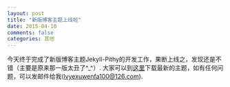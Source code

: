 ```yaml
---
layout: post
title: "新版博客主题上线啦"
date: 2015-04-10
comments: false
categories: 其他
---
```


今天终于完成了新版博客主题Jekyll-Pithy的开发工作，果断上线之，发现还是不错（主要是原来那一版太丑了^_^）. 大家可以到[这里](https://github.com/smallmuou/Jekyll-Pithy.git)下载最新的主题，如有任何问题，可以发邮件给我(lvyexuwenfa100@126.com).
